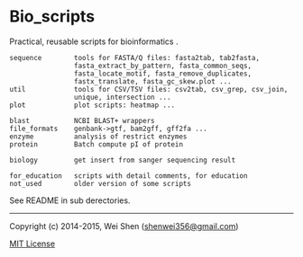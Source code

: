 Bio_scripts
========

Practical, reusable scripts for bioinformatics .

    sequence        tools for FASTA/Q files: fasta2tab, tab2fasta,
                    fasta_extract_by_pattern, fasta_common_seqs,
                    fasta_locate_motif, fasta_remove_duplicates,
                    fastx_translate, fasta_gc_skew.plot ...
    util            tools for CSV/TSV files: csv2tab, csv_grep, csv_join,
                    unique, intersection ...
    plot            plot scripts: heatmap ...

    blast           NCBI BLAST+ wrappers 
    file_formats    genbank->gtf, bam2gff, gff2fa ...
    enzyme          analysis of restrict enzymes
    protein         Batch compute pI of protein

    biology         get insert from sanger sequencing result

    for_education   scripts with detail comments, for education
    not_used        older version of some scripts


See README in sub derectories.

-------

Copyright (c) 2014-2015, Wei Shen (shenwei356@gmail.com)


[MIT License](https://github.com/shenwei356/bio_scripts/blob/master/LICENSE)

